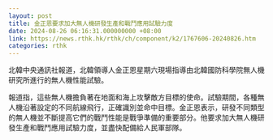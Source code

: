 ```yaml
---
layout: post
title: 金正恩要求加大無人機研發生產和戰鬥應用試驗力度
date: 2024-08-26 06:16:31.000000000 +08:00
link: https://news.rthk.hk/rthk/ch/component/k2/1767606-20240826.htm
categories: rthk
---
```


北韓中央通訊社報道，北韓領導人金正恩星期六現場指導由北韓國防科學院無人機研究所進行的無人機性能試驗。

報道指，這些無人機擔負著在地面和海上攻擊敵方目標的使命。試驗期間，各種無人機沿著設定的不同航線飛行，正確識別並命中目標。金正恩表示，研發不同類型的無人機並不斷提高它們的戰鬥性能是戰爭準備的重要部分。他要求加大無人機研發生產和戰鬥應用試驗力度，並盡快配備給人民軍部隊。
